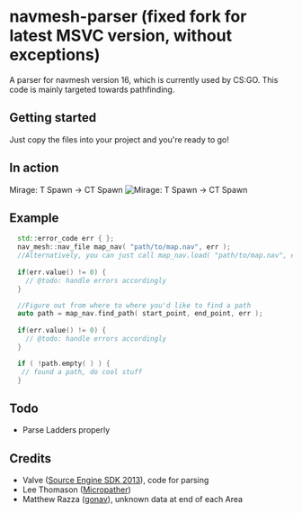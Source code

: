 # navmesh-parser (fixed fork for latest MSVC version, without exceptions)
 
A parser for navmesh version 16, which is currently used by CS:GO.
This code is mainly targeted towards pathfinding.

## Getting started

Just copy the files into your project and you're ready to go!

## In action

Mirage: T Spawn -> CT Spawn
![Mirage: T Spawn -> CT Spawn](https://i.imgur.com/UY0ecl8.png)

## Example
```cpp
  std::error_code err { };
  nav_mesh::nav_file map_nav( "path/to/map.nav", err ); 
  //Alternatively, you can just call map_nav.load( "path/to/map.nav", err );
 
  if(err.value() != 0) {
	// @todo: handle errors accordingly
  }

  //Figure out from where to where you'd like to find a path
  auto path = map_nav.find_path( start_point, end_point, err );
 
  if(err.value() != 0) {
	// @todo: handle errors accordingly
  }

  if ( !path.empty( ) ) {
   // found a path, do cool stuff
  }
```

## Todo

- Parse Ladders properly

## Credits

- Valve ([Source Engine SDK 2013](https://github.com/ValveSoftware/source-sdk-2013)), code for parsing
- Lee Thomason ([Micropather](https://github.com/leethomason/MicroPather))
- Matthew Razza ([gonav](https://github.com/mrazza/gonav)), unknown data at end of each Area
